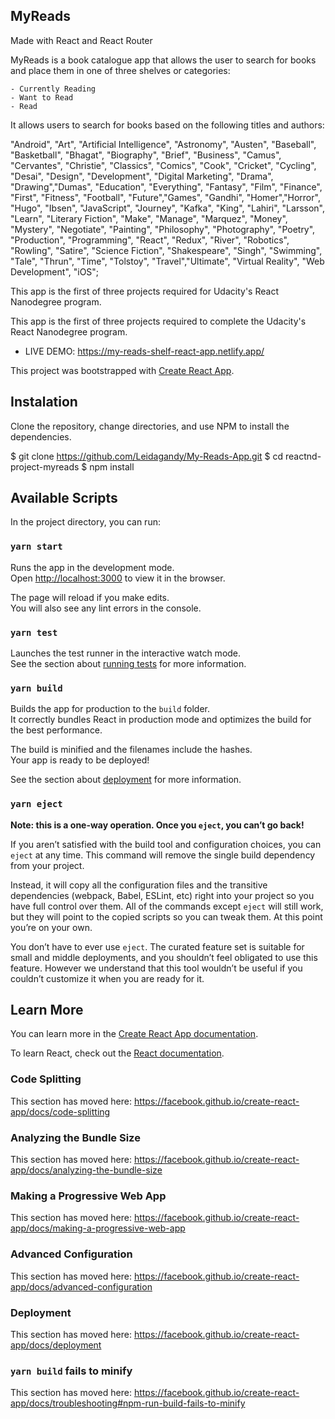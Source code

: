 ## MyReads

Made with React and React Router

MyReads is a book catalogue app that allows the user to search for books and place them in one of three shelves or categories:

    - Currently Reading
    - Want to Read
    - Read

It allows users to search for books based on the following titles and authors:

"Android", "Art", "Artificial Intelligence", "Astronomy", "Austen",
"Baseball", "Basketball", "Bhagat", "Biography", "Brief", "Business",
"Camus", "Cervantes", "Christie", "Classics", "Comics", "Cook", "Cricket", "Cycling",
"Desai", "Design", "Development", "Digital Marketing", "Drama", "Drawing","Dumas",
"Education", "Everything", "Fantasy", "Film", "Finance", "First", "Fitness", "Football", "Future","Games", "Gandhi", "Homer","Horror", "Hugo",
"Ibsen", "JavaScript", "Journey", "Kafka", "King", "Lahiri", "Larsson", "Learn", "Literary Fiction", "Make", "Manage", "Marquez", "Money", "Mystery", "Negotiate",
"Painting", "Philosophy", "Photography", "Poetry", "Production", "Programming",
"React", "Redux", "River", "Robotics", "Rowling",
"Satire", "Science Fiction", "Shakespeare", "Singh", "Swimming", "Tale", "Thrun", "Time", "Tolstoy", "Travel","Ultimate", "Virtual Reality", "Web Development", "iOS";

This app is the first of three projects required for Udacity's React Nanodegree program.

This app is the first of three projects required to complete the Udacity's React Nanodegree program.

- LIVE DEMO: https://my-reads-shelf-react-app.netlify.app/

This project was bootstrapped with [Create React App](https://github.com/facebook/create-react-app).

## Instalation

Clone the repository, change directories, and use NPM to install the dependencies.

$ git clone https://github.com/Leidagandy/My-Reads-App.git
$ cd reactnd-project-myreads
\$ npm install

## Available Scripts

In the project directory, you can run:

### `yarn start`

Runs the app in the development mode.<br />
Open [http://localhost:3000](http://localhost:3000) to view it in the browser.

The page will reload if you make edits.<br />
You will also see any lint errors in the console.

### `yarn test`

Launches the test runner in the interactive watch mode.<br />
See the section about [running tests](https://facebook.github.io/create-react-app/docs/running-tests) for more information.

### `yarn build`

Builds the app for production to the `build` folder.<br />
It correctly bundles React in production mode and optimizes the build for the best performance.

The build is minified and the filenames include the hashes.<br />
Your app is ready to be deployed!

See the section about [deployment](https://facebook.github.io/create-react-app/docs/deployment) for more information.

### `yarn eject`

**Note: this is a one-way operation. Once you `eject`, you can’t go back!**

If you aren’t satisfied with the build tool and configuration choices, you can `eject` at any time. This command will remove the single build dependency from your project.

Instead, it will copy all the configuration files and the transitive dependencies (webpack, Babel, ESLint, etc) right into your project so you have full control over them. All of the commands except `eject` will still work, but they will point to the copied scripts so you can tweak them. At this point you’re on your own.

You don’t have to ever use `eject`. The curated feature set is suitable for small and middle deployments, and you shouldn’t feel obligated to use this feature. However we understand that this tool wouldn’t be useful if you couldn’t customize it when you are ready for it.

## Learn More

You can learn more in the [Create React App documentation](https://facebook.github.io/create-react-app/docs/getting-started).

To learn React, check out the [React documentation](https://reactjs.org/).

### Code Splitting

This section has moved here: https://facebook.github.io/create-react-app/docs/code-splitting

### Analyzing the Bundle Size

This section has moved here: https://facebook.github.io/create-react-app/docs/analyzing-the-bundle-size

### Making a Progressive Web App

This section has moved here: https://facebook.github.io/create-react-app/docs/making-a-progressive-web-app

### Advanced Configuration

This section has moved here: https://facebook.github.io/create-react-app/docs/advanced-configuration

### Deployment

This section has moved here: https://facebook.github.io/create-react-app/docs/deployment

### `yarn build` fails to minify

This section has moved here: https://facebook.github.io/create-react-app/docs/troubleshooting#npm-run-build-fails-to-minify
